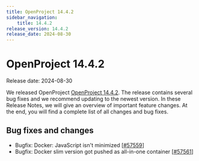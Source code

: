 ```yaml
---
title: OpenProject 14.4.2
sidebar_navigation:
    title: 14.4.2
release_version: 14.4.2
release_date: 2024-08-30
---
```


# OpenProject 14.4.2

Release date: 2024-08-30

We released OpenProject [OpenProject 14.4.2](https://community.openproject.org/versions/2117).
The release contains several bug fixes and we recommend updating to the newest version.
In these Release Notes, we will give an overview of important feature changes.
At the end, you will find a complete list of all changes and bug fixes.

<!--more-->

## Bug fixes and changes

<!-- Warning: Anything within the below lines will be automatically removed by the release script -->
<!-- BEGIN AUTOMATED SECTION -->

- Bugfix: Docker: JavaScript isn't minimized \[[#57559](https://community.openproject.org/wp/57559)\]
- Bugfix: Docker slim version got pushed as all-in-one container \[[#57561](https://community.openproject.org/wp/57561)\]

<!-- END AUTOMATED SECTION -->
<!-- Warning: Anything above this line will be automatically removed by the release script -->
